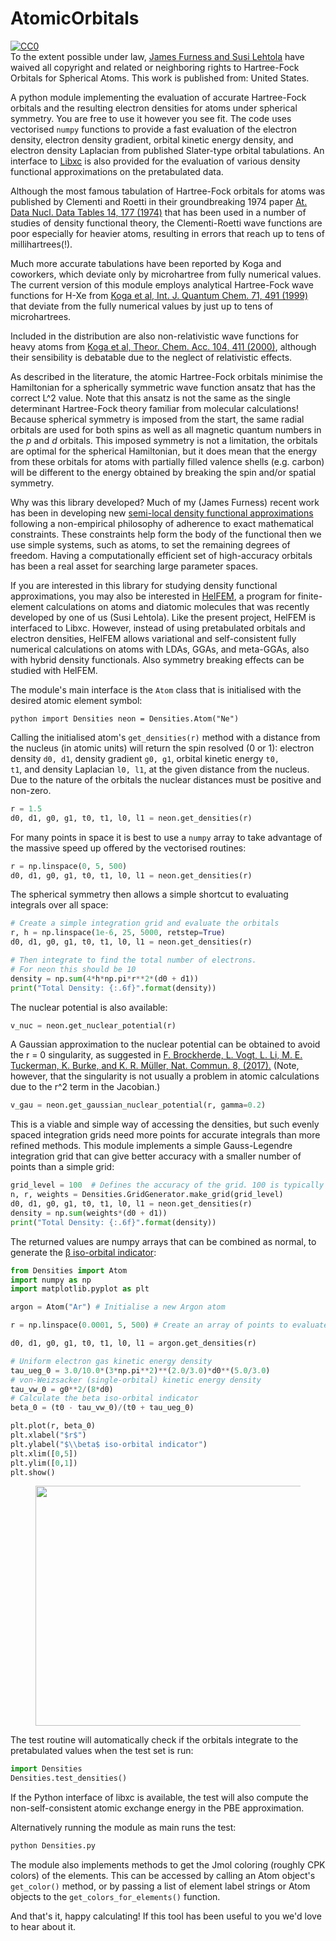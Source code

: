 # AtomicOrbitals

<p xmlns:dct="http://purl.org/dc/terms/" xmlns:vcard="http://www.w3.org/2001/vcard-rdf/3.0#">
  <a rel="license"
     href="http://creativecommons.org/publicdomain/zero/1.0/">
    <img src="https://licensebuttons.net/p/zero/1.0/80x15.png" style="border-style: none;" alt="CC0" />
  </a>
  <br />
  To the extent possible under law,
  <a rel="dct:publisher"
     href="https://www.jfurness.uk/44-2/hartree-fock-slater-orbitals-for-spherical-atoms/">
    <span property="dct:title">James Furness and Susi Lehtola</span></a>
  have waived all copyright and related or neighboring rights to
  <span property="dct:title">Hartree-Fock Orbitals for Spherical Atoms</span>.
This work is published from:
<span property="vcard:Country" datatype="dct:ISO3166"
      content="US" about="https://www.jfurness.uk/44-2/hartree-fock-slater-orbitals-for-spherical-atoms/">
  United States</span>.
</p>

<p>A python module implementing the evaluation of accurate
Hartree-Fock orbitals and the resulting electron densities for atoms
under spherical symmetry. You are free to use it however you see
fit. The code uses vectorised <code>numpy</code> functions to provide
a fast evaluation of the electron density, electron density gradient,
orbital kinetic energy density, and electron density Laplacian from
published Slater-type orbital tabulations. An interface to <a
href="https://tddft.org/programs/libxc/">Libxc</a> is also provided
for the evaluation of various density functional approximations on
the pretabulated data.</p>

<p>Although the most famous tabulation of Hartree-Fock orbitals for
atoms was published by Clementi and Roetti in their groundbreaking
1974 paper <a
href="http://doi.org/10.1016/S0092-640X(74)80016-1">At. Data
Nucl. Data Tables 14, 177 (1974)</a> that has been used in a number of
studies of density functional theory, the Clementi-Roetti wave
functions are poor especially for heavier atoms, resulting in errors
that reach up to tens of millihartrees(!).</p>

<p>Much more accurate tabulations have been reported by Koga and
coworkers, which deviate only by microhartree from fully numerical
values. The current version of this module employs analytical
Hartree-Fock wave functions for H-Xe from <a
href="http://doi.org/10.1002/(SICI)1097-461X(1999)71:6<491::AID-QUA6>3.0.CO;2-T">Koga
et al, Int. J. Quantum Chem. 71, 491 (1999)</a> that deviate from the
fully numerical values by just up to tens of microhartrees.</p>

<p>Included in the distribution are also non-relativistic wave
functions for heavy atoms from <a
href="http://doi.org/10.1007/s002140000150">Koga et al,
Theor. Chem. Acc. 104, 411 (2000)</a>, although their sensibility is
debatable due to the neglect of relativistic effects.</p>

<p>As described in the literature, the atomic Hartree-Fock orbitals
minimise the Hamiltonian for a spherically symmetric wave function
ansatz that has the correct L^2 value. Note that this ansatz is not
the same as the single determinant Hartree-Fock theory familiar from
molecular calculations! Because spherical symmetry is imposed from the
start, the same radial orbitals are used for both spins as well as all
magnetic quantum numbers in the <em>p</em> and <em>d</em>
orbitals. This imposed symmetry is not a limitation, the orbitals are
optimal for the spherical Hamiltonian, but it does mean that the
energy from these orbitals for atoms with partially filled valence
shells (e.g. carbon) will be different to the energy obtained by
breaking the spin and/or spatial symmetry.</p>

<p>Why was this library developed? Much of my (James Furness) recent
work has been in developing new <a
href="https://en.wikipedia.org/wiki/Density_functional_theory#Approximations_(exchange%E2%80%93correlation_functionals)">semi-local
density functional approximations</a> following a non-empirical
philosophy of adherence to exact mathematical constraints. These
constraints help form the body of the functional then we use simple
systems, such as atoms, to set the remaining degrees of
freedom. Having a computationally efficient set of high-accuracy
orbitals has been a real asset for searching large parameter
spaces.</p>

<p>If you are interested in this library for studying density
functional approximations, you may also be interested in <a
href="https://github.com/susilehtola/HelFEM">HelFEM</a>, a program for
finite-element calculations on atoms and diatomic molecules that was
recently developed by one of us (Susi Lehtola). Like the present
project, HelFEM is interfaced to Libxc. However, instead of using
pretabulated orbitals and electron densities, HelFEM allows
variational and self-consistent fully numerical calculations on atoms
with LDAs, GGAs, and meta-GGAs, also with hybrid density
functionals. Also symmetry breaking effects can be studied with
HelFEM.</p>

<p>The module's main interface is the <code>Atom</code> class that is
initialised with the desired atomic element symbol:</p>

```python import Densities neon = Densities.Atom("Ne") ```

<p>Calling the initialised atom's <code>get_densities(r)</code> method
with a distance from the nucleus (in atomic units) will return the
spin resolved (0 or 1): electron density <code>d0, d1</code>, density
gradient <code>g0, g1</code>, orbital kinetic energy <code>t0,
t1</code>, and density Laplacian <code>l0, l1</code>, at the given
distance from the nucleus. Due to the nature of the orbitals the
nuclear distances must be positive and non-zero.</p>

```python
r = 1.5
d0, d1, g0, g1, t0, t1, l0, l1 = neon.get_densities(r)
```

<p>For many points in space it is best to use a <code>numpy</code>
array to take advantage of the massive speed up offered by the
vectorised routines:</p>

```python
r = np.linspace(0, 5, 500)
d0, d1, g0, g1, t0, t1, l0, l1 = neon.get_densities(r)
```

<p>The spherical symmetry then allows a simple shortcut to evaluating
integrals over all space:</p>

```python
# Create a simple integration grid and evaluate the orbitals
r, h = np.linspace(1e-6, 25, 5000, retstep=True)
d0, d1, g0, g1, t0, t1, l0, l1 = neon.get_densities(r)

# Then integrate to find the total number of electrons.
# For neon this should be 10
density = np.sum(4*h*np.pi*r**2*(d0 + d1))
print("Total Density: {:.6f}".format(density))
```

<p>The nuclear potential is also available:</p>

```python
v_nuc = neon.get_nuclear_potential(r)
```

<p>A Gaussian approximation to the nuclear potential can be obtained
to avoid the r = 0 singularity, as suggested in <a
href="https://dx.doi.org/10.1038/s41467-017-00839-3">F. Brockherde,
L. Vogt, L. Li, M. E. Tuckerman, K. Burke, and K. R. Müller,
Nat. Commun. 8, (2017).</a> (Note, however, that the singularity is
not usually a problem in atomic calculations due to the r^2 term in
the Jacobian.)</p>

```python
v_gau = neon.get_gaussian_nuclear_potential(r, gamma=0.2)
```

<p>This is a viable and simple way of accessing the densities, but
such evenly spaced integration grids need more points for accurate
integrals than more refined methods. This module implements a simple
Gauss-Legendre integration grid that can give better accuracy with a
smaller number of points than a simple grid:</p>

```python
grid_level = 100  # Defines the accuracy of the grid. 100 is typically sufficient.
n, r, weights = Densities.GridGenerator.make_grid(grid_level)
d0, d1, g0, g1, t0, t1, l0, l1 = neon.get_densities(r)
density = np.sum(weights*(d0 + d1))
print("Total Density: {:.6f}".format(density))
```

<p>The returned values are numpy arrays that can be combined as
normal, to generate the <a
href="https://www.jfurness.uk/Publications/Furness2019.pdf">β
iso-orbital indicator</a>:</p>

```python
from Densities import Atom
import numpy as np
import matplotlib.pyplot as plt

argon = Atom("Ar") # Initialise a new Argon atom

r = np.linspace(0.0001, 5, 500) # Create an array of points to evaluate

d0, d1, g0, g1, t0, t1, l0, l1 = argon.get_densities(r)

# Uniform electron gas kinetic energy density
tau_ueg_0 = 3.0/10.0*(3*np.pi**2)**(2.0/3.0)*d0**(5.0/3.0)
# von-Weizsacker (single-orbital) kinetic energy density
tau_vw_0 = g0**2/(8*d0)
# Calculate the beta iso-orbital indicator
beta_0 = (t0 - tau_vw_0)/(t0 + tau_ueg_0)

plt.plot(r, beta_0)
plt.xlabel("$r$")
plt.ylabel("$\\beta$ iso-orbital indicator")
plt.xlim([0,5])
plt.ylim([0,1])
plt.show()
```

<div class="wp-block-image"><figure class="aligncenter size-large is-resized"><img src="https://www.jfurness.uk/wp-content/uploads/2020/01/Argon_beta-1024x768.png" alt="" class="wp-image-377" width="512" height="384"/></figure></div>

<p>The test routine will automatically check if the orbitals integrate
to the pretabulated values when the test set is run:</p>

```python
import Densities
Densities.test_densities()
```

<p>If the Python interface of libxc is available, the test will also
compute the non-self-consistent atomic exchange energy in the PBE
approximation.</p>

<p>Alternatively running the module as main runs the test:</p>

```bash
python Densities.py
```

<p>The module also implements methods to get the Jmol coloring (roughly CPK colors) of the elements. This can be accessed by calling an Atom object's <code>get_color()</code> method, or by passing a list of element label strings or Atom objects to the <code>get_colors_for_elements()</code> function.</p>

<p>And that's it, happy calculating! If this tool has been useful to you we'd love to hear about it.</p>

